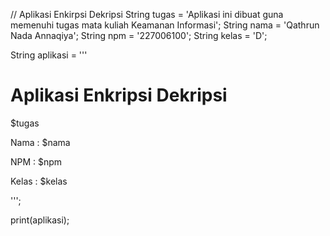 // Aplikasi Enkirpsi Dekripsi
String tugas = 'Aplikasi ini dibuat guna memenuhi tugas mata kuliah Keamanan Informasi';
String nama = 'Qathrun Nada Annaqiya';
String npm = '227006100';
String kelas = 'D';


String aplikasi = '''
# Aplikasi Enkripsi Dekripsi
<p>$tugas</p>
<p>Nama : $nama</p>
<p>NPM : $npm</p>
<p>Kelas : $kelas</p>
''';

print(aplikasi);
